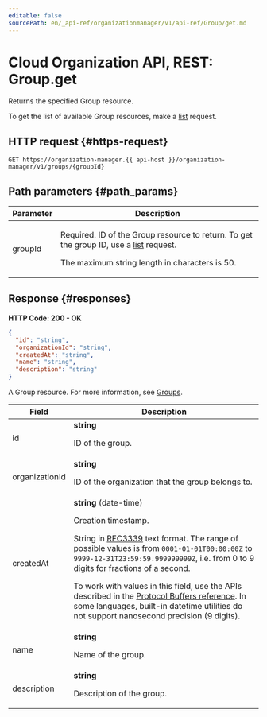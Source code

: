 ```yaml
---
editable: false
sourcePath: en/_api-ref/organizationmanager/v1/api-ref/Group/get.md
---
```


# Cloud Organization API, REST: Group.get
Returns the specified Group resource.
 
To get the list of available Group resources, make a [list](/docs/organization/api-ref/Group/list) request.
 
## HTTP request {#https-request}
```
GET https://organization-manager.{{ api-host }}/organization-manager/v1/groups/{groupId}
```
 
## Path parameters {#path_params}
 
Parameter | Description
--- | ---
groupId | <p>Required. ID of the Group resource to return. To get the group ID, use a <a href="/docs/organization/api-ref/Group/list">list</a> request.</p> <p>The maximum string length in characters is 50.</p> 
 
## Response {#responses}
**HTTP Code: 200 - OK**

```json 
{
  "id": "string",
  "organizationId": "string",
  "createdAt": "string",
  "name": "string",
  "description": "string"
}
```
A Group resource.
For more information, see [Groups](/docs/organization/operations/manage-groups).
 
Field | Description
--- | ---
id | **string**<br><p>ID of the group.</p> 
organizationId | **string**<br><p>ID of the organization that the group belongs to.</p> 
createdAt | **string** (date-time)<br><p>Creation timestamp.</p> <p>String in <a href="https://www.ietf.org/rfc/rfc3339.txt">RFC3339</a> text format. The range of possible values is from ``0001-01-01T00:00:00Z`` to ``9999-12-31T23:59:59.999999999Z``, i.e. from 0 to 9 digits for fractions of a second.</p> <p>To work with values in this field, use the APIs described in the <a href="https://developers.google.com/protocol-buffers/docs/reference/overview">Protocol Buffers reference</a>. In some languages, built-in datetime utilities do not support nanosecond precision (9 digits).</p> 
name | **string**<br><p>Name of the group.</p> 
description | **string**<br><p>Description of the group.</p> 